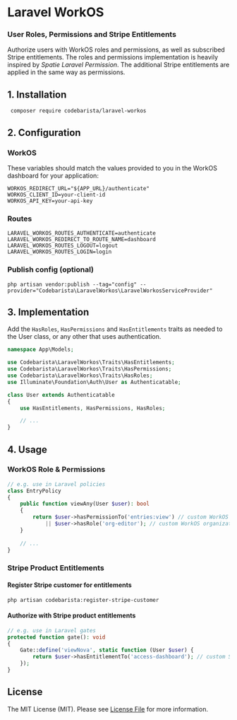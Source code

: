 # Laravel WorkOS

### User Roles, Permissions and Stripe Entitlements

Authorize users with WorkOS roles and permissions, as well as subscribed Stripe entitlements. The roles and permissions
implementation is heavily inspired by _Spatie Laravel Permission_. The additional Stripe entitlements are applied in the
same way as permissions.

## 1. Installation

```shell
 composer require codebarista/laravel-workos
```

## 2. Configuration

### WorkOS

These variables should match the values provided to you in the WorkOS dashboard for your application:

```dotenv
WORKOS_REDIRECT_URL="${APP_URL}/authenticate"
WORKOS_CLIENT_ID=your-client-id
WORKOS_API_KEY=your-api-key
```

### Routes

```dotenv
LARAVEL_WORKOS_ROUTES_AUTHENTICATE=authenticate
LARAVEL_WORKOS_REDIRECT_TO_ROUTE_NAME=dashboard
LARAVEL_WORKOS_ROUTES_LOGOUT=logout
LARAVEL_WORKOS_ROUTES_LOGIN=login
```

### Publish config (optional)

```shell
php artisan vendor:publish --tag="config" --provider="Codebarista\LaravelWorkos\LaravelWorkosServiceProvider"
```

## 3. Implementation

Add the `HasRoles`, `HasPermissions` and `HasEntitlements` traits as needed to the User class, or any other that
uses authentication.

```php
namespace App\Models;

use Codebarista\LaravelWorkos\Traits\HasEntitlements;
use Codebarista\LaravelWorkos\Traits\HasPermissions;
use Codebarista\LaravelWorkos\Traits\HasRoles;
use Illuminate\Foundation\Auth\User as Authenticatable;

class User extends Authenticatable
{
    use HasEntitlements, HasPermissions, HasRoles;

    // ...
}
```

## 4. Usage

### WorkOS Role & Permissions

```php
// e.g. use in Laravel policies
class EntryPolicy
{
    public function viewAny(User $user): bool
    {
        return $user->hasPermissionTo('entries:view') // custom WorkOS permission
            || $user->hasRole('org-editor'); // custom WorkOS organization role
    }
    
    // ...
}
```

### Stripe Product Entitlements

#### Register Stripe customer for entitlements

```shell
php artisan codebarista:register-stripe-customer
```

#### Authorize with Stripe product entitlements

```php
// e.g. use in Laravel gates
protected function gate(): void
{
    Gate::define('viewNova', static function (User $user) {
        return $user->hasEntitlementTo('access-dashboard'); // custom Stripe entitlement
    });
}
```

## License

The MIT License (MIT). Please see [License File](LICENSE) for more information.
